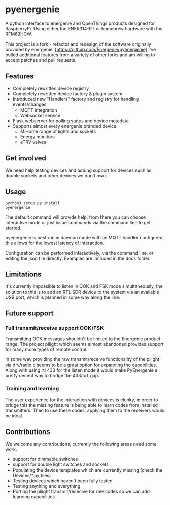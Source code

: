 # pyenergenie

A python interface to energenie and OpenThings products designed for RaspberryPi.
Using either the ENER314-RT or homebrew hardware with the RFM69HCW.

This project is a fork - refactor and redesign of the software originally provided by
energenie. [https://github.com/Energenie/pyenergenie] I've pulled additional features
from a variety of other forks and am willing to accept patches and pull requests.

## Features

 - Completely rewritten device registry
 - Completely rewritten device factory & plugin system
 - Introduced new "Handlers" factory and registry for handling events/changes
     - MQTT integration
     - Websocket service
 - Flask webserver for polling status and device metadata
 - Supports almost every energenie branded device.
    - MiHome range of lights and sockets
    - Energy monitors
    - eTRV valves

## Get involved

We need help testing devices and adding support for devices such as double sockets
and other devices we don't own.

## Usage

```
python3 setup.py install
pyenergenie
```

The default command will provide help, from there you can choose interactive mode
or just issue commands via the command line to get started.

pyenergenie is best run in daemon mode with an MQTT handler configured, this
allows for the lowest latency of interaction.

Configuration can be performed interactively, via the command line, or editing the
json file directly. Examples are included in the docs folder.

## Limitations

It's currently impossible to listen in OOK and FSK mode simultaneously, the solution to
this is to add an RTL SDR device to the system via an available USB port, which is planned
in some way along the line.

## Future support


### Full transmit/receive support OOK/FSK

Transmitting OOK messages shouldn't be limited to the Energenie product range. The project
pilight which seems almost abandoned provides support for many more types of remote control.

In some way providing the raw transmit/receive functionality of the pilight via drv/radio.c
seems to be a great option for expanding the capabilities. Along with using rtl 433 for the listen
mode it would make PyEnergenie a pretty decent way to bridge the 433/IoT gap.

### Training and learning

The user experience for the interaction with devices is clunky, in order to bridge this the missing
feature is being able to learn codes from installed transmitters. Then to use these codes, applying them
to the receivers would be ideal.

## Contributions

We welcome any contributions, currently the following areas need some work.

 - support for dimmable switches
 - support for double light switches and sockets
 - Populating the device templates which are currently missing (check the Devices/*.py files)
 - Testing devices which haven't been fully tested
 - Testing anything and everything
 - Porting the pilight transmit/rececive for raw codes so we can add learning capabilities
